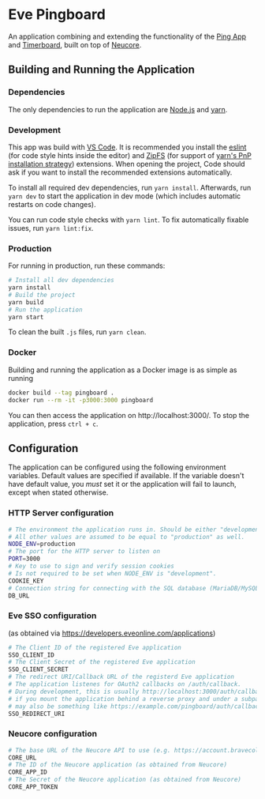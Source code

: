 # Eve Pingboard
An application combining and extending the functionality of the [Ping App](https://github.com/bravecollective/ping-app) and [Timerboard](https://github.com/bravecollective/neucore-timerboard), built on top of [Neucore](https://github.com/bravecollective/neucore).

## Building and Running the Application
### Dependencies
The only dependencies to run the application are [Node.js](https://nodejs.org/) and [yarn](https://yarnpkg.com/).

### Development
This app was build with [VS Code](https://code.visualstudio.com/).
It is recommended you install the [eslint](https://marketplace.visualstudio.com/items?itemName=dbaeumer.vscode-eslint)
(for code style hints inside the editor) and [ZipFS](https://marketplace.visualstudio.com/items?itemName=arcanis.vscode-zipfs)
(for support of [yarn's PnP installation strategy](https://yarnpkg.com/features/pnp)) extensions.
When opening the project, Code should ask if you want to install the recommended extensions automatically.

To install all required dev dependencies, run `yarn install`.
Afterwards, run `yarn dev` to start the application in dev mode (which includes automatic restarts on code changes).

You can run code style checks with `yarn lint`. To fix automatically fixable issues, run `yarn lint:fix`.

### Production
For running in production, run these commands:
```sh
# Install all dev dependencies
yarn install
# Build the project
yarn build
# Run the application
yarn start
```

To clean the built `.js` files, run `yarn clean`.

### Docker
Building and running the application as a Docker image is as simple as running
```sh
docker build --tag pingboard .
docker run --rm -it -p3000:3000 pingboard
```
You can then access the application on http://localhost:3000/.
To stop the application, press `ctrl + c`.

## Configuration
The application can be configured using the following environment variables.
Default values are specified if available.
If the variable doesn't have default value, you *must* set it or the application will fail to launch, except when stated otherwise.

### HTTP Server configuration
```sh
# The environment the application runs in. Should be either "development" or "production".
# All other values are assumed to be equal to "production" as well.
NODE_ENV=production
# The port for the HTTP server to listen on
PORT=3000
# Key to use to sign and verify session cookies
# Is not required to be set when NODE_ENV is "development".
COOKIE_KEY
# Connection string for connecting with the SQL database (MariaDB/MySQL)
DB_URL
```

### Eve SSO configuration
(as obtained via https://developers.eveonline.com/applications)
```sh
# The Client ID of the registered Eve application
SSO_CLIENT_ID
# The Client Secret of the registered Eve application
SSO_CLIENT_SECRET
# The redirect URI/Callback URL of the registerd Eve application
# The application listenes for OAuth2 callbacks on /auth/callback.
# During development, this is usually http://localhost:3000/auth/callback, but
# if you mount the application behind a reverse proxy and under a subpath, it
# may also be something like https://example.com/pingboard/auth/callback.
SSO_REDIRECT_URI
```

### Neucore configuration
```sh
# The base URL of the Neucore API to use (e.g. https://account.bravecollective.com/api)
CORE_URL
# The ID of the Neucore application (as obtained from Neucore)
CORE_APP_ID
# The Secret of the Neucore application (as obtained from Neucore)
CORE_APP_TOKEN
```
